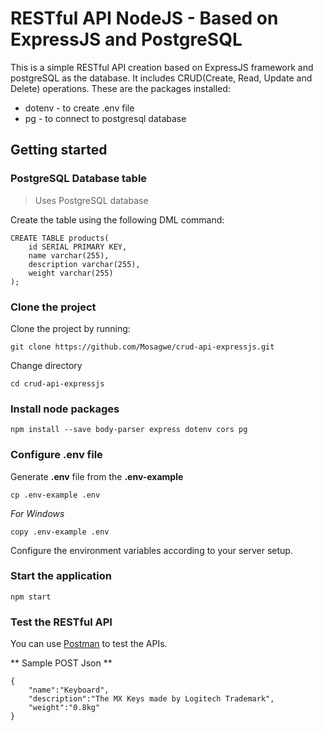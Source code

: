# RESTful API NodeJS - Based on ExpressJS and PostgreSQL
This is a simple RESTful API creation based on ExpressJS framework  and postgreSQL as the database. It includes CRUD(Create, Read, Update and Delete) operations.
These are the packages installed:
* dotenv - to create .env file
* pg - to connect to postgresql database

## Getting started
### PostgreSQL Database table
> Uses PostgreSQL database

Create the table using the following DML command:
```
CREATE TABLE products(
    id SERIAL PRIMARY KEY,
    name varchar(255),
    description varchar(255),
    weight varchar(255)
);
```
### Clone the project

Clone the project by running:
```
git clone https://github.com/Mosagwe/crud-api-expressjs.git

```

Change directory 
```
cd crud-api-expressjs
```

### Install node packages
```
npm install --save body-parser express dotenv cors pg
```
### Configure .env file
Generate **.env** file from the **.env-example**
```
cp .env-example .env 
```
*For Windows*
```
copy .env-example .env
```
Configure the environment variables according to your server setup.

### Start the application
```
npm start
```

### Test the RESTful API
You can use [Postman](https://postman.com) to test the APIs.

** Sample POST Json **
```
{
    "name":"Keyboard",
    "description":"The MX Keys made by Logitech Trademark",
    "weight":"0.8kg"
}
```







